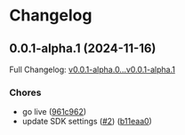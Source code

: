 # Changelog

## 0.0.1-alpha.1 (2024-11-16)

Full Changelog: [v0.0.1-alpha.0...v0.0.1-alpha.1](https://github.com/TralahM/mtn-oauth-v1/compare/v0.0.1-alpha.0...v0.0.1-alpha.1)

### Chores

* go live ([961c962](https://github.com/TralahM/mtn-oauth-v1/commit/961c962d2df22cdda63782b53f8251742dfea08e))
* update SDK settings ([#2](https://github.com/TralahM/mtn-oauth-v1/issues/2)) ([b11eaa0](https://github.com/TralahM/mtn-oauth-v1/commit/b11eaa0698d767119011d7c297d4d8f37fdf6c49))
